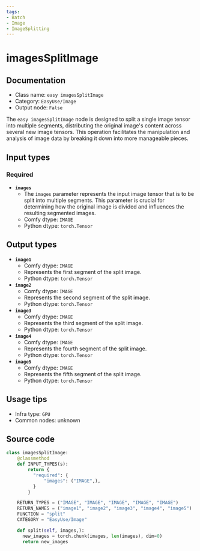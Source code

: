 ```yaml
---
tags:
- Batch
- Image
- ImageSplitting
---
```


# imagesSplitImage
## Documentation
- Class name: `easy imagesSplitImage`
- Category: `EasyUse/Image`
- Output node: `False`

The `easy imagesSplitImage` node is designed to split a single image tensor into multiple segments, distributing the original image's content across several new image tensors. This operation facilitates the manipulation and analysis of image data by breaking it down into more manageable pieces.
## Input types
### Required
- **`images`**
    - The `images` parameter represents the input image tensor that is to be split into multiple segments. This parameter is crucial for determining how the original image is divided and influences the resulting segmented images.
    - Comfy dtype: `IMAGE`
    - Python dtype: `torch.Tensor`
## Output types
- **`image1`**
    - Comfy dtype: `IMAGE`
    - Represents the first segment of the split image.
    - Python dtype: `torch.Tensor`
- **`image2`**
    - Comfy dtype: `IMAGE`
    - Represents the second segment of the split image.
    - Python dtype: `torch.Tensor`
- **`image3`**
    - Comfy dtype: `IMAGE`
    - Represents the third segment of the split image.
    - Python dtype: `torch.Tensor`
- **`image4`**
    - Comfy dtype: `IMAGE`
    - Represents the fourth segment of the split image.
    - Python dtype: `torch.Tensor`
- **`image5`**
    - Comfy dtype: `IMAGE`
    - Represents the fifth segment of the split image.
    - Python dtype: `torch.Tensor`
## Usage tips
- Infra type: `GPU`
- Common nodes: unknown


## Source code
```python
class imagesSplitImage:
    @classmethod
    def INPUT_TYPES(s):
        return {
          "required": {
              "images": ("IMAGE",),
          }
        }

    RETURN_TYPES = ("IMAGE", "IMAGE", "IMAGE", "IMAGE", "IMAGE")
    RETURN_NAMES = ("image1", "image2", "image3", "image4", "image5")
    FUNCTION = "split"
    CATEGORY = "EasyUse/Image"

    def split(self, images,):
      new_images = torch.chunk(images, len(images), dim=0)
      return new_images

```
